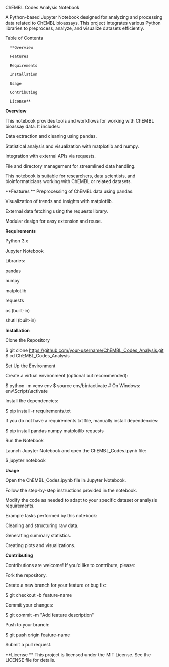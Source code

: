 ChEMBL Codes Analysis Notebook

A Python-based Jupyter Notebook designed for analyzing and processing data related to ChEMBL bioassays. This project integrates various Python libraries to preprocess, analyze, and visualize datasets efficiently.

Table of Contents

      **Overview
      
      Features
      
      Requirements
      
      Installation
      
      Usage
      
      Contributing
      
      License**

**Overview**

This notebook provides tools and workflows for working with ChEMBL bioassay data. It includes:

Data extraction and cleaning using pandas.

Statistical analysis and visualization with matplotlib and numpy.

Integration with external APIs via requests.

File and directory management for streamlined data handling.

This notebook is suitable for researchers, data scientists, and bioinformaticians working with ChEMBL or related datasets.

**Features
**
Preprocessing of ChEMBL data using pandas.

Visualization of trends and insights with matplotlib.

External data fetching using the requests library.

Modular design for easy extension and reuse.

**Requirements**

Python 3.x

Jupyter Notebook

Libraries:

pandas

numpy

matplotlib

requests

os (built-in)

shutil (built-in)

**Installation**

Clone the Repository

$ git clone https://github.com/your-username/ChEMBL_Codes_Analysis.git
$ cd ChEMBL_Codes_Analysis

Set Up the Environment

Create a virtual environment (optional but recommended):

$ python -m venv env
$ source env/bin/activate  # On Windows: env\Scripts\activate

Install the dependencies:

$ pip install -r requirements.txt

If you do not have a requirements.txt file, manually install dependencies:

$ pip install pandas numpy matplotlib requests

Run the Notebook

Launch Jupyter Notebook and open the ChEMBL_Codes.ipynb file:

$ jupyter notebook

**Usage**

Open the ChEMBL_Codes.ipynb file in Jupyter Notebook.

Follow the step-by-step instructions provided in the notebook.

Modify the code as needed to adapt to your specific dataset or analysis requirements.

Example tasks performed by this notebook:

Cleaning and structuring raw data.

Generating summary statistics.

Creating plots and visualizations.

**Contributing**

Contributions are welcome! If you'd like to contribute, please:

Fork the repository.

Create a new branch for your feature or bug fix:

$ git checkout -b feature-name

Commit your changes:

$ git commit -m "Add feature description"

Push to your branch:

$ git push origin feature-name

Submit a pull request.

**License
**
This project is licensed under the MIT License. See the LICENSE file for details.

